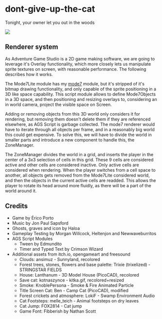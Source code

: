 # dont-give-up-the-cat

Tonight, your owner let you out in the woods

![](images/gcover.png)


## Renderer system

As Adventure Game Studio is a 2D game making software, we are going to leverage it's Overlay functionality, which more closely lets us manipulate sprite textures on screen, with reasonable performance. The following describes how it works.

The Mode7Lite module has my [mode7](https://github.com/ericoporto/mode7) module, but it's stripped of it's bitmap drawing functionality, and only capable of the sprite positioning in a 3D like space capability. This script module allows to define Mode7Objects in a 3D space, and then positioning and resizing overlays to, considering an in world camera, project the visible space on Screen.

Adding or removing objects from this 3D world only considers it for rendering, but removing them doesn't delete them if they are referenced elsewhere, as AGS Script is garbage collected. The mode7 renderer would have to iterate through all objects per frame, and in a reasonably big world this could get expensive. To solve this, we will have to divide the world in smaller parts and introduce a new component to handle this, the ZoneManager.

The ZoneManager divides the world in a grid, and inserts the player in the center of a 3x3 selection of cells in this grid. These 9 cells are considered active and other cells are considered inactive. Only active cells are considered when rendering. When the player switches from a cell space to another, all objects gets removed from the Mode7Lite considered world, and then the objects in the current active cells are readded. This allows the player to rotate its head around more fluidly, as there will be a part of the world around it.


## Credits

- Game by Érico Porto
- Music by Jon Paul Sapsford
- Ghosts, graves and icon by Haloa
- Gameplay Testing by Morgan Willcock, Heltenjon and Newwaveburritos
- AGS ​Script Modules
  - Tween by ​Edmundito
  - ​​Timer and Typed Text by  ​Crimson Wizard
- Additional assets from itch.io, opengameart and freesound
  - Clouds: ansimuz - Sunnyland,  recolored
  - Forest trees, stones, flowers and base palette: Trixie (trixelized) - STRINGSTAR FIELDS
  - House: Lanthanum - 3D Model House (PicoCAD),  recolored
  - Save cat: kotnaszynce - kitka.gif,  recolored+resized
  - Smoke: KnoblePersona - Smoke & Fire Animated Particle
  - Title Screen Cat: Ben - Camp Cat (PicoCAD), modified
  - Forest crickets and atmosphere: LokiF - Swamp Environment Audio
  - Cat Footsteps: melle_teich - Animal footsteps on dry leaves
  - Cat Jump: FOX2814 - Cat jump
  - Game Font: Fibberish by  Nathan Scott
